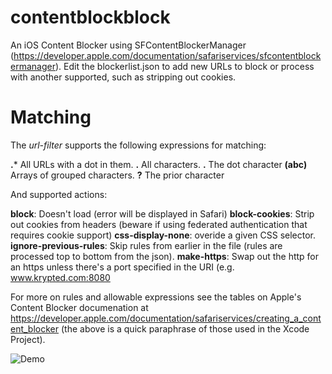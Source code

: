 # contentblockblock
An iOS Content Blocker using SFContentBlockerManager (https://developer.apple.com/documentation/safariservices/sfcontentblockermanager). Edit the blockerlist.json to add new URLs to block or process with another supported, such as stripping out cookies.

# Matching
The _url-filter_ supports the following expressions for matching:

**.*** All URLs with a dot in them.
**.** All characters.
**\.** The dot character
**(abc)** Arrays of grouped characters.
**?** The prior character

And supported actions:

**block**: Doesn't load (error will be displayed in Safari)
**block-cookies**: Strip out cookies from headers (beware if using federated authentication that requires cookie support)
**css-display-none**: overide a given CSS selector. 
**ignore-previous-rules**: Skip rules from earlier in the file (rules are processed top to bottom from the json).
**make-https**: Swap out the http for an https unless there's a port specified in the URI (e.g. www.krypted.com:8080

For more on rules and allowable expressions see the tables on Apple's Content Blocker documenation at https://developer.apple.com/documentation/safariservices/creating_a_content_blocker (the above is a quick paraphrase of those used in the Xcode Project). 

![Demo](https://github.com/krypted/contentblockblock/blob/main/ContentBlockBlock.gif)
